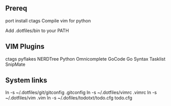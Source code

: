 Prereq
---
port install ctags
Compile vim for python

Add .dotfiles/bin to your PATH

VIM Plugins
---
ctags
pyflakes
NERDTree
Python Omnicomplete
GoCode
Go Syntax
Tasklist
SnipMate


System links
---
ln -s ~/.dotfiles/git/gitconfig .gitconfig
ln -s ~/.dotfiles/vimrc .vimrc
ln -s ~/.dotfiles/vim .vim
ln -s ~/.dofiles/todotxt/todo.cfg todo.cfg
